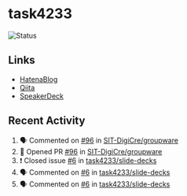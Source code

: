 # task4233
![Status](https://github-readme-stats.vercel.app/api?username=task4233&count_private=true&show_icons=true&theme=chartreuse-dark)

## Links
 - [HatenaBlog](https://task4233.hatenablog.com/)
 - [Qiita](https://qiita.com/task4233)
 - [SpeakerDeck](https://speakerdeck.com/task4233)

## Recent Activity
<!--START_SECTION:activity-->
1. 🗣 Commented on [#96](https://github.com/SIT-DigiCre/groupware/issues/96) in [SIT-DigiCre/groupware](https://github.com/SIT-DigiCre/groupware)
2. 💪 Opened PR [#96](https://github.com/SIT-DigiCre/groupware/pull/96) in [SIT-DigiCre/groupware](https://github.com/SIT-DigiCre/groupware)
3. ❗️ Closed issue [#6](https://github.com/task4233/slide-decks/issues/6) in [task4233/slide-decks](https://github.com/task4233/slide-decks)
4. 🗣 Commented on [#6](https://github.com/task4233/slide-decks/issues/6) in [task4233/slide-decks](https://github.com/task4233/slide-decks)
5. 🗣 Commented on [#6](https://github.com/task4233/slide-decks/issues/6) in [task4233/slide-decks](https://github.com/task4233/slide-decks)
<!--END_SECTION:activity-->
